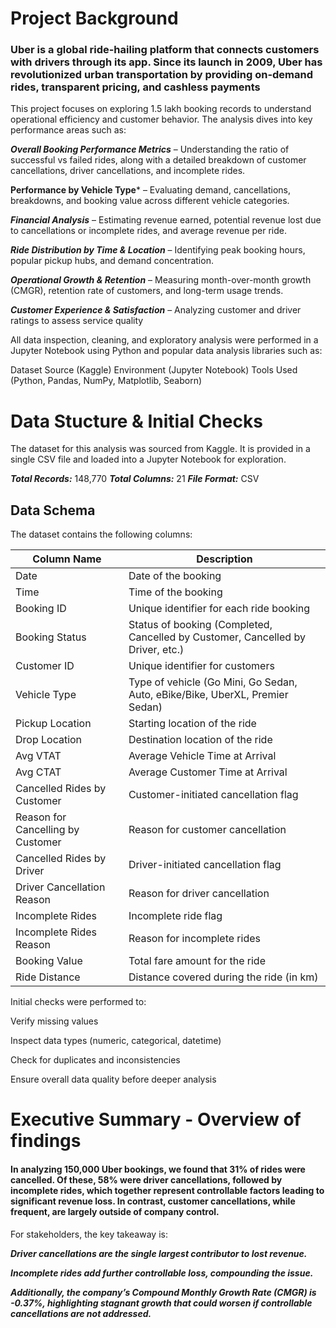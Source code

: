 # Project Background
### Uber is a global ride-hailing platform that connects customers with drivers through its app. Since its launch in 2009, Uber has revolutionized urban transportation by providing on-demand rides, transparent pricing, and cashless payments

This project focuses on exploring 1.5 lakh booking records to understand operational efficiency and customer behavior. The analysis dives into key performance areas such as:


***Overall Booking Performance Metrics*** – Understanding the ratio of successful vs failed rides, along with a detailed breakdown of customer cancellations, driver cancellations, and incomplete rides.

**Performance by Vehicle Type*** – Evaluating demand, cancellations, breakdowns, and booking value 
across different vehicle categories.

***Financial Analysis*** – Estimating revenue earned, potential revenue lost due to cancellations or 
incomplete rides, and average revenue per ride.

***Ride Distribution by Time & Location*** – Identifying peak booking hours, popular pickup hubs, 
and demand concentration.

***Operational Growth & Retention*** – Measuring month-over-month growth (CMGR), retention rate of customers,
and long-term usage trends.

***Customer Experience & Satisfaction*** – Analyzing customer and driver ratings to assess service quality

All data inspection, cleaning, and exploratory analysis were performed in a Jupyter Notebook 
using Python and popular data analysis libraries such as:

Dataset Source (Kaggle)
Environment (Jupyter Notebook)
Tools Used (Python, Pandas, NumPy, Matplotlib, Seaborn)

# Data Stucture & Initial Checks
The dataset for this analysis was sourced from Kaggle. It is provided in a single CSV file and loaded into a Jupyter Notebook for exploration.

***Total Records:*** 148,770
***Total Columns:*** 21
***File Format:*** CSV

## Data Schema
The dataset contains the following columns:

| Column Name                        | Description |
|------------------------------------|-------------|
| Date                               | Date of the booking |
| Time                               | Time of the booking |
| Booking ID                         | Unique identifier for each ride booking |
| Booking Status                     | Status of booking (Completed, Cancelled by Customer, Cancelled by Driver, etc.) |
| Customer ID                        | Unique identifier for customers |
| Vehicle Type                       | Type of vehicle (Go Mini, Go Sedan, Auto, eBike/Bike, UberXL, Premier Sedan) |
| Pickup Location                    | Starting location of the ride |
| Drop Location                      | Destination location of the ride |
| Avg VTAT                           | Average Vehicle Time at Arrival |
| Avg CTAT                           | Average Customer Time at Arrival |
| Cancelled Rides by Customer        | Customer-initiated cancellation flag |
| Reason for Cancelling by Customer  | Reason for customer cancellation |
| Cancelled Rides by Driver          | Driver-initiated cancellation flag |
| Driver Cancellation Reason         | Reason for driver cancellation |
| Incomplete Rides                   | Incomplete ride flag |
| Incomplete Rides Reason            | Reason for incomplete rides |
| Booking Value                      | Total fare amount for the ride |
| Ride Distance                      | Distance covered during the ride (in km) |

Initial checks were performed to:

Verify missing values

Inspect data types (numeric, categorical, datetime)

Check for duplicates and inconsistencies

Ensure overall data quality before deeper analysis


# Executive Summary - Overview of findings

#### In analyzing 150,000 Uber bookings, we found that 31% of rides were cancelled. Of these, 58% were driver cancellations, followed by incomplete rides, which together represent controllable factors leading to significant revenue loss. In contrast, customer cancellations, while frequent, are largely outside of company control.

For stakeholders, the key takeaway is:

***Driver cancellations are the single largest contributor to lost revenue.***

***Incomplete rides add further controllable loss, compounding the issue.***

***Additionally, the company’s Compound Monthly Growth Rate (CMGR) is -0.37%, highlighting stagnant growth that could worsen if controllable cancellations are not addressed.***
